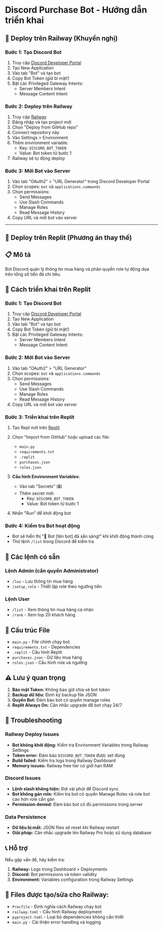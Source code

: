 # Discord Purchase Bot - Hướng dẫn triển khai

## 🚀 Deploy trên Railway (Khuyến nghị)

### Bước 1: Tạo Discord Bot
1. Truy cập [Discord Developer Portal](https://discord.com/developers/applications)
2. Tạo New Application
3. Vào tab "Bot" và tạo bot
4. Copy Bot Token (giữ bí mật!)
5. Bật các Privileged Gateway Intents:
   - Server Members Intent
   - Message Content Intent

### Bước 2: Deploy trên Railway
1. Truy cập [Railway](https://railway.app)
2. Đăng nhập và tạo project mới
3. Chọn "Deploy from GitHub repo"
4. Connect repository này
5. Vào Settings > Environment
6. Thêm environment variable:
   - Key: `DISCORD_BOT_TOKEN`
   - Value: Bot token từ bước 1
7. Railway sẽ tự động deploy

### Bước 3: Mời Bot vào Server
1. Vào tab "OAuth2" > "URL Generator" trong Discord Developer Portal
2. Chọn scopes: `bot` và `applications.commands`
3. Chọn permissions:
   - Send Messages
   - Use Slash Commands
   - Manage Roles
   - Read Message History
4. Copy URL và mời bot vào server

---

## 📱 Deploy trên Replit (Phương án thay thế)

## 📋 Mô tả
Bot Discord quản lý thông tin mua hàng và phân quyền role tự động dựa trên tổng số tiền đã chi tiêu.

## 🚀 Cách triển khai trên Replit

### Bước 1: Tạo Discord Bot
1. Truy cập [Discord Developer Portal](https://discord.com/developers/applications)
2. Tạo New Application
3. Vào tab "Bot" và tạo bot
4. Copy Bot Token (giữ bí mật!)
5. Bật các Privileged Gateway Intents:
   - Server Members Intent
   - Message Content Intent

### Bước 2: Mời Bot vào Server
1. Vào tab "OAuth2" > "URL Generator"
2. Chọn scopes: `bot` và `applications.commands`
3. Chọn permissions:
   - Send Messages
   - Use Slash Commands
   - Manage Roles
   - Read Message History
4. Copy URL và mời bot vào server

### Bước 3: Triển khai trên Replit
1. Tạo Repl mới trên [Replit](https://replit.com)
2. Chọn "Import from GitHub" hoặc upload các file:
   - `main.py`
   - `requirements.txt`
   - `.replit`
   - `purchases.json`
   - `roles.json`

3. **Cấu hình Environment Variables:**
   - Vào tab "Secrets" (🔒)
   - Thêm secret mới:
     - Key: `DISCORD_BOT_TOKEN`
     - Value: Bot token từ bước 1

4. Nhấn "Run" để khởi động bot

### Bước 4: Kiểm tra Bot hoạt động
- Bot sẽ hiển thị "🤖 Bot [tên bot] đã sẵn sàng!" khi khởi động thành công
- Thử lệnh `/list` trong Discord để kiểm tra

## 📝 Các lệnh có sẵn

### Lệnh Admin (cần quyền Administrator)
- `/luu` - Lưu thông tin mua hàng
- `/setup_role` - Thiết lập role theo ngưỡng tiền

### Lệnh User
- `/list` - Xem thông tin mua hàng cá nhân
- `/rank` - Xem top 20 khách hàng

## 🔧 Cấu trúc File

- `main.py` - File chính chạy bot
- `requirements.txt` - Dependencies
- `.replit` - Cấu hình Replit
- `purchases.json` - Dữ liệu mua hàng
- `roles.json` - Cấu hình role và ngưỡng

## ⚠️ Lưu ý quan trọng

1. **Bảo mật Token:** Không bao giờ chia sẻ bot token
2. **Backup dữ liệu:** Định kỳ backup file JSON
3. **Quyền Bot:** Đảm bảo bot có quyền manage roles
4. **Replit Always On:** Cân nhắc upgrade để bot chạy 24/7

## 🐛 Troubleshooting

### Railway Deploy Issues
- **Bot không khởi động:** Kiểm tra Environment Variables trong Railway Settings
- **Token error:** Đảm bảo `DISCORD_BOT_TOKEN` được set đúng
- **Build failed:** Kiểm tra logs trong Railway Dashboard
- **Memory issues:** Railway free tier có giới hạn RAM

### Discord Issues
- **Lệnh slash không hiện:** Đợi vài phút để Discord sync
- **Bot không gán role:** Kiểm tra bot có quyền Manage Roles và role bot cao hơn role cần gán
- **Permission denied:** Đảm bảo bot có đủ permissions trong server

### Data Persistence
- **Dữ liệu bị mất:** JSON files sẽ reset khi Railway restart
- **Giải pháp:** Cân nhắc upgrade lên Railway Pro hoặc sử dụng database

## 📞 Hỗ trợ
Nếu gặp vấn đề, hãy kiểm tra:
1. **Railway:** Logs trong Dashboard > Deployments
2. **Discord:** Bot permissions và token validity
3. **Environment:** Variables configuration trong Railway Settings

## 🔄 Files được tạo/sửa cho Railway:
- `Procfile` - Định nghĩa cách Railway chạy bot
- `railway.toml` - Cấu hình Railway deployment
- `pyproject.toml` - Loại bỏ dependencies không cần thiết
- `main.py` - Cải thiện error handling và logging
